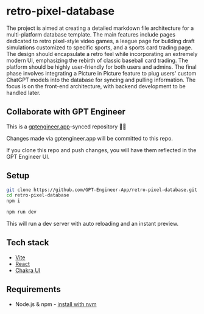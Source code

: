 # retro-pixel-database

The project is aimed at creating a detailed markdown file architecture for a multi-platform database template. The main features include pages dedicated to retro pixel-style video games, a league page for building draft simulations customized to specific sports, and a sports card trading page. The design should encapsulate a retro feel while incorporating an extremely modern UI, emphasizing the rebirth of classic baseball card trading. The platform should be highly user-friendly for both users and admins. The final phase involves integrating a Picture in Picture feature to plug users' custom ChatGPT models into the database for syncing and pulling information. The focus is on the front-end architecture, with backend development to be handled later.

## Collaborate with GPT Engineer

This is a [gptengineer.app](https://gptengineer.app)-synced repository 🌟🤖

Changes made via gptengineer.app will be committed to this repo.

If you clone this repo and push changes, you will have them reflected in the GPT Engineer UI.

## Setup

```sh
git clone https://github.com/GPT-Engineer-App/retro-pixel-database.git
cd retro-pixel-database
npm i
```

```sh
npm run dev
```

This will run a dev server with auto reloading and an instant preview.

## Tech stack

- [Vite](https://vitejs.dev/)
- [React](https://react.dev/)
- [Chakra UI](https://chakra-ui.com/)

## Requirements

- Node.js & npm - [install with nvm](https://github.com/nvm-sh/nvm#installing-and-updating)
